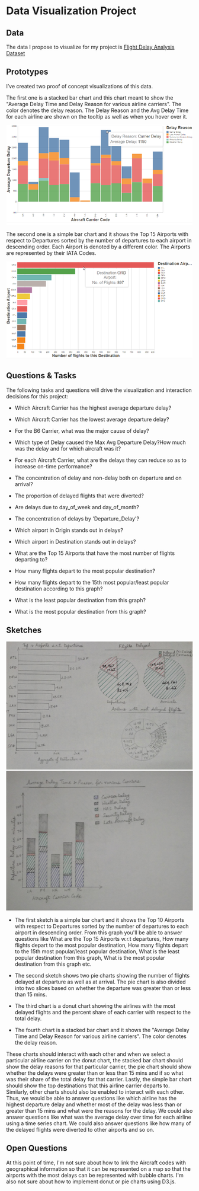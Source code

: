 # Data Visualization Project

## Data

The data I propose to visualize for my project is [Flight Delay Analysis Dataset](https://gist.github.com/josvin92/9a6b89cb9365b1042d6648fc584c3198)

## Prototypes

I’ve created two proof of concept visualizations of this data. 

The first one is a stacked bar chart and this chart meant to show the "Average Delay Time and Delay Reason for various airline carriers". The color denotes the delay reason. The Delay Reason and the Avg Delay Time for each airline are shown on the tooltip as well as when you hover over it.

[![image](images/Image1.PNG)](https://vizhub.com/josvin92/60cc4bfb0e774b46a8f4f1f1f85f61fc)

The second one is a simple bar chart and it shows the Top 15 Airports with respect to Departures sorted by the number of departures to each airport in descending order.
Each Airport is denoted by a different color. The Airports are represented by their IATA Codes.

[![image](images/Image2.PNG)](https://vizhub.com/josvin92/b99f060de75048bda8251559c1d0ff7b)

## Questions & Tasks

The following tasks and questions will drive the visualization and interaction decisions for this project:

 * Which Aircraft Carrier has the highest average departure delay?
 * Which Aircraft Carrier has the lowest average departure delay? 
 * For the B6 Carrier, what was the major cause of delay? 
 * Which type of Delay caused the Max Avg Departure Delay?How much was the delay and for which aircraft was it? 
 * For each Aircraft Carrier, what are the delays they can reduce so as to increase on-time performance?
 * The concentration of delay and non-delay both on departure and on arrival?
 * The proportion of delayed flights that were diverted?
 * Are delays due to day_of_week and day_of_month?
 * The concentration of delays by 'Departure_Delay'?
 * Which airport in Origin stands out in delays?
 * Which airport in Destination stands out in delays?

 * What are the Top 15 Airports that have the most number of flights departing to?
 * How many flights depart to the most popular destination?
 * How many flights depart to the 15th most popular/least popular destination according to this graph?
 * What is the least popular destination from this graph?
 * What is the most popular destination from this graph?

 
## Sketches

![image](images/Sketch1.jpg)
![image](images/Sketch2.jpg)

- The first sketch is a simple bar chart and it shows the Top 10 Airports with respect to Departures sorted by the number of departures to each airport in descending order.
From this graph you'll be able to answer questions like What are the Top 15 Airports w.r.t departures, How many flights depart to the most popular destination, How many flights depart to the 15th most popular/least popular destination, What is the least popular destination from this graph, What is the most popular destination from this graph etc.

- The second sketch shows two pie charts showing the number of flights delayed at departure as well as at arrival. The pie chart is also divided into two slices based on whether the departure was greater than or less than 15 mins.

- The third chart is a donut chart showing the airlines with the most delayed flights and the percent share of each carrier with respect to the total delay.

- The fourth chart is a stacked bar chart and it shows the "Average Delay Time and Delay Reason for various airline carriers". The color denotes the delay reason.

These charts should interact with each other and when we select a particular airline carrier on the donut chart, the stacked bar chart should show the delay reasons for that particular carrier, the pie chart should show whether the delays were greater than or less than 15 mins and if so what was their share of the total delay for that carrier. Lastly, the simple bar chart should show the top destinations that this airline carrier departs to. Similarly, other charts should also be enabled to interact with each other. Thus, we would be able to answer questions like which airline has the highest departure delay and whether most of the delay was less than or greater than 15 mins and what were the reasons for the delay. We could also answer questions like what was the average delay over time for each airline using a time series chart. We could also answer questions like how many of the delayed flights were diverted to other airports and so on.

## Open Questions

At this point of time, I'm not sure about how to link the Aircraft codes with geographical information so that it can be represented on a map so that the airports with the most delays can be represented with bubble charts. I'm also not sure about how to implement donut or pie charts using D3.js. 
